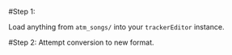 #Step 1:

Load anything from `atm_songs/` into your `trackerEditor` instance.

#Step 2:
Attempt conversion to new format.